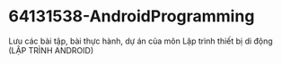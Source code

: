 # 64131538-AndroidProgramming
Lưu các bài tập, bài thực hành, dự án của môn Lập trình thiết bị di động (LẬP TRÌNH ANDROID)
